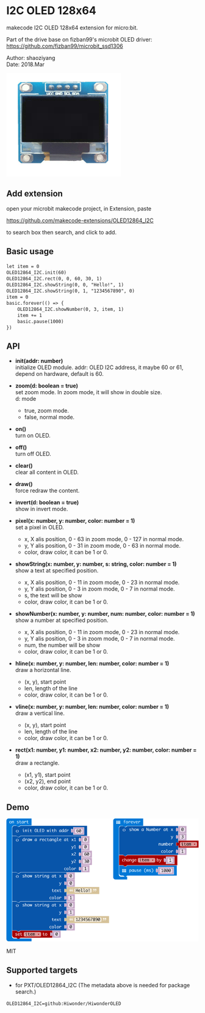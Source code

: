 # I2C OLED 128x64

makecode I2C OLED 128x64 extension for micro:bit.  

Part of the drive base on fizban99's microbit OLED driver:  
https://github.com/fizban99/microbit_ssd1306  

Author: shaoziyang  
Date:   2018.Mar  

![](oled.png)  
  

## Add extension

open your microbit makecode project, in Extension, paste  

https://github.com/makecode-extensions/OLED12864_I2C  

to search box then search, and click to add.  

## Basic usage

```
let item = 0
OLED12864_I2C.init(60)
OLED12864_I2C.rect(0, 0, 60, 30, 1)
OLED12864_I2C.showString(0, 0, "Hello!", 1)
OLED12864_I2C.showString(0, 1, "1234567890", 0)
item = 0
basic.forever(() => {
    OLED12864_I2C.showNumber(0, 3, item, 1)
    item += 1
    basic.pause(1000)
}) 
```

## API

- **init(addr: number)**  
initialize OLED module.
addr: OLED I2C address, it maybe 60 or 61, depend on hardware, default is 60.

- **zoom(d: boolean = true)**  
set zoom mode. In zoom mode, it will show in double size.  
d: mode
  - true, zoom mode.
  - false, normal mode.

- **on()**  
turn on OLED.

- **off()**  
turn off OLED.

- **clear()**  
clear all content in OLED.

- **draw()**  
force redraw the content.  

- **invert(d: boolean = true)**  
show in invert mode.

- **pixel(x: number, y: number, color: number = 1)**  
set a pixel in OLED.
  - x, X alis position, 0 - 63 in zoom mode, 0 - 127 in normal mode.  
  - y, Y alis position, 0 - 31 in zoom mode, 0 - 63 in normal mode. 
  - color, draw color, it can be 1 or 0.

- **showString(x: number, y: number, s: string, color: number = 1)**  
show a text at specified position.
  - x, X alis position, 0 - 11 in zoom mode, 0 - 23 in normal mode.  
  - y, Y alis position, 0 - 3 in zoom mode, 0 - 7 in normal mode. 
  - s, the text will be show
  - color, draw color, it can be 1 or 0.

- **showNumber(x: number, y: number, num: number, color: number = 1)**  
show a number at specified position.
  - x, X alis position, 0 - 11 in zoom mode, 0 - 23 in normal mode.  
  - y, Y alis position, 0 - 3 in zoom mode, 0 - 7 in normal mode. 
  - num, the number will be show
  - color, draw color, it can be 1 or 0.

- **hline(x: number, y: number, len: number, color: number = 1)**  
draw a horizontal line.  
  - (x, y), start point
  - len, length of the line
  - color, draw color, it can be 1 or 0.

- **vline(x: number, y: number, len: number, color: number = 1)**  
draw a vertical line.  
  - (x, y), start point
  - len, length of the line
  - color, draw color, it can be 1 or 0.

- **rect(x1: number, y1: number, x2: number, y2: number, color: number = 1)**  
draw a rectangle.
  - (x1, y1), start point
  - (x2, y2), end point
  - color, draw color, it can be 1 or 0.

## Demo

![](demo.png)  



MIT

## Supported targets

* for PXT/OLED12864_I2C
(The metadata above is needed for package search.)

```package
OLED12864_I2C=github:Hiwonder/HiwonderOLED
```